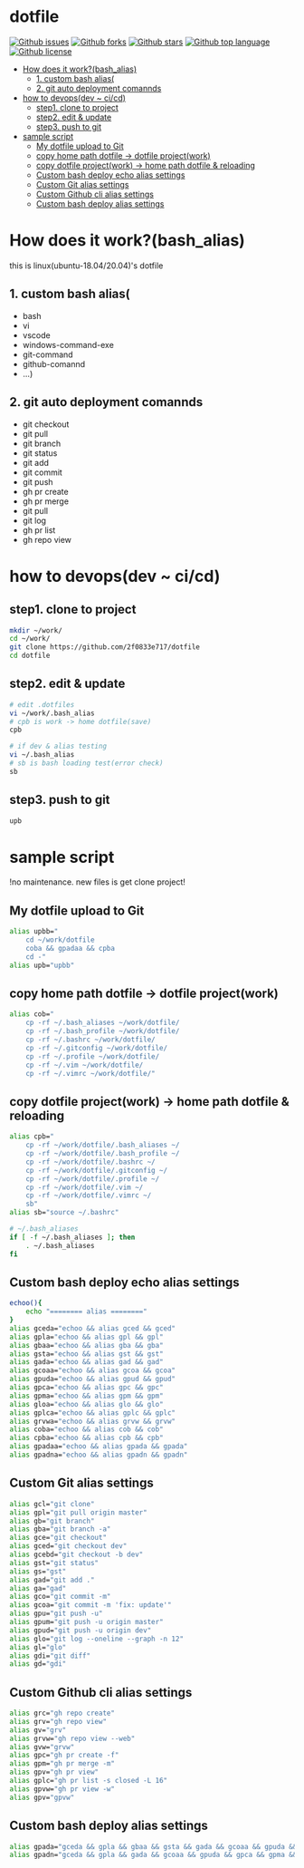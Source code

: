 # dotfile

<!-- # Badges -->

[![Github issues](https://img.shields.io/github/issues/2f0833e717/manual)](https://github.com/2f0833e717/manual/issues)
[![Github forks](https://img.shields.io/github/forks/2f0833e717/manual)](https://github.com/2f0833e717/manual/network/members)
[![Github stars](https://img.shields.io/github/stars/2f0833e717/manual)](https://github.com/2f0833e717/manual/stargazers)
[![Github top language](https://img.shields.io/github/languages/top/2f0833e717/manual)](https://github.com/2f0833e717/manual/)
[![Github license](https://img.shields.io/github/license/2f0833e717/manual)](https://github.com/2f0833e717/manual/)

<!-- START doctoc generated TOC please keep comment here to allow auto update -->
<!-- DON'T EDIT THIS SECTION, INSTEAD RE-RUN doctoc TO UPDATE -->

- [How does it work?(bash_alias)](#how-does-it-workbash_alias)
  - [1. custom bash alias(](#1-custom-bash-alias)
  - [2. git auto deployment comannds](#2-git-auto-deployment-comannds)
- [how to devops(dev ~ ci/cd)](#how-to-devopsdev--cicd)
  - [step1. clone to project](#step1-clone-to-project)
  - [step2. edit & update](#step2-edit--update)
  - [step3. push to git](#step3-push-to-git)
- [sample script](#sample-script)
  - [My dotfile upload to Git](#my-dotfile-upload-to-git)
  - [copy home path dotfile -> dotfile project(work)](#copy-home-path-dotfile---dotfile-projectwork)
  - [copy dotfile project(work) -> home path dotfile & reloading](#copy-dotfile-projectwork---home-path-dotfile--reloading)
  - [Custom bash deploy echo alias settings](#custom-bash-deploy-echo-alias-settings)
  - [Custom Git alias settings](#custom-git-alias-settings)
  - [Custom Github cli alias settings](#custom-github-cli-alias-settings)
  - [Custom bash deploy alias settings](#custom-bash-deploy-alias-settings)

<!-- END doctoc generated TOC please keep comment here to allow auto update -->

# How does it work?(bash_alias)
this is linux(ubuntu-18.04/20.04)'s dotfile

## 1. custom bash alias(
* bash
* vi
* vscode
* windows-command-exe
* git-command
* github-comannd
* ...)

## 2. git auto deployment comannds
* git checkout
* git pull
* git branch
* git status
* git add
* git commit
* git push
* gh pr create
* gh pr merge
* git pull
* git log
* gh pr list
* gh repo view

# how to devops(dev ~ ci/cd)

## step1. clone to project
```bash
mkdir ~/work/
cd ~/work/
git clone https://github.com/2f0833e717/dotfile
cd dotfile
```

## step2. edit & update
```bash
# edit .dotfiles
vi ~/work/.bash_alias
# cpb is work -> home dotfile(save)
cpb

# if dev & alias testing
vi ~/.bash_alias
# sb is bash loading test(error check)
sb
```

## step3. push to git
```bash
upb
```


# sample script
!no maintenance. new files is get clone project!

## My dotfile upload to Git
```bash
alias upbb="
	cd ~/work/dotfile
	coba && gpadaa && cpba
	cd -"
alias upb="upbb"
```

## copy home path dotfile -> dotfile project(work)
```bash
alias cob="
	cp -rf ~/.bash_aliases ~/work/dotfile/
	cp -rf ~/.bash_profile ~/work/dotfile/
	cp -rf ~/.bashrc ~/work/dotfile/
	cp -rf ~/.gitconfig ~/work/dotfile/
	cp -rf ~/.profile ~/work/dotfile/
	cp -rf ~/.vim ~/work/dotfile/
	cp -rf ~/.vimrc ~/work/dotfile/"
```

## copy dotfile project(work) -> home path dotfile & reloading
```bash
alias cpb="
	cp -rf ~/work/dotfile/.bash_aliases ~/
	cp -rf ~/work/dotfile/.bash_profile ~/
	cp -rf ~/work/dotfile/.bashrc ~/
	cp -rf ~/work/dotfile/.gitconfig ~/
	cp -rf ~/work/dotfile/.profile ~/
	cp -rf ~/work/dotfile/.vim ~/
	cp -rf ~/work/dotfile/.vimrc ~/
	sb"
alias sb="source ~/.bashrc"
```

```bash
# ~/.bash_aliases
if [ -f ~/.bash_aliases ]; then
    . ~/.bash_aliases
fi
```

## Custom bash deploy echo alias settings
```bash
echoo(){
	echo "======== alias ========"
}
alias gceda="echoo && alias gced && gced"
alias gpla="echoo && alias gpl && gpl"
alias gbaa="echoo && alias gba && gba"
alias gsta="echoo && alias gst && gst"
alias gada="echoo && alias gad && gad"
alias gcoaa="echoo && alias gcoa && gcoa"
alias gpuda="echoo && alias gpud && gpud"
alias gpca="echoo && alias gpc && gpc"
alias gpma="echoo && alias gpm && gpm"
alias gloa="echoo && alias glo && glo"
alias gplca="echoo && alias gplc && gplc"
alias grvwa="echoo && alias grvw && grvw"
alias coba="echoo && alias cob && cob"
alias cpba="echoo && alias cpb && cpb"
alias gpadaa="echoo && alias gpada && gpada"
alias gpadna="echoo && alias gpadn && gpadn"
```

## Custom Git alias settings
```bash
alias gcl="git clone"
alias gpl="git pull origin master"
alias gb="git branch"
alias gba="git branch -a"
alias gce="git checkout"
alias gced="git checkout dev"
alias gcebd="git checkout -b dev"
alias gst="git status"
alias gs="gst"
alias gad="git add ."
alias ga="gad"
alias gco="git commit -m"
alias gcoa="git commit -m 'fix: update'"
alias gpu="git push -u"
alias gpum="git push -u origin master"
alias gpud="git push -u origin dev"
alias glo="git log --oneline --graph -n 12"
alias gl="glo"
alias gdi="git diff"
alias gd="gdi"
```

## Custom Github cli alias settings
```bash
alias grc="gh repo create"
alias grv="gh repo view"
alias gv="grv"
alias grvw="gh repo view --web"
alias gvw="grvw"
alias gpc="gh pr create -f"
alias gpm="gh pr merge -m"
alias gpv="gh pr view"
alias gplc="gh pr list -s closed -L 16"
alias gpvw="gh pr view -w"
alias gpv="gpvw"
```

## Custom bash deploy alias settings
```bash
alias gpada="gceda && gpla && gbaa && gsta && gada && gcoaa && gpuda && gpca && gpma && gpla && gloa && gplca && grvwa"
alias gpadn="gceda && gpla && gada && gcoaa && gpuda && gpca && gpma && gpla"
```



